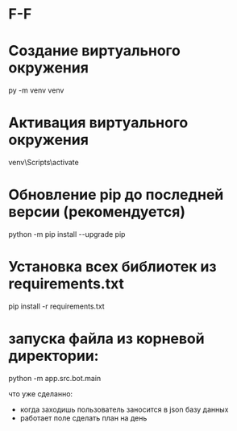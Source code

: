# F-F

# Создание виртуального окружения
py -m venv venv

# Активация виртуального окружения
venv\Scripts\activate

# Обновление pip до последней версии (рекомендуется)
python -m pip install --upgrade pip

# Установка всех библиотек из requirements.txt
pip install -r requirements.txt

# запуска файла из корневой директории:
python -m app.src.bot.main



что уже сделанно:
- когда заходишь пользователь заносится в json базу данных
- работает поле сделать план на день
